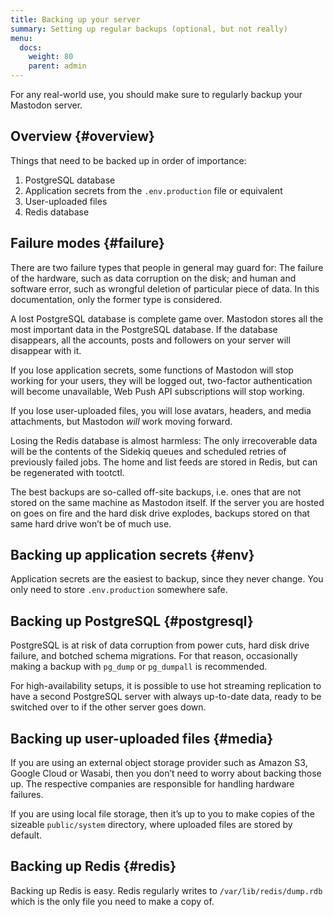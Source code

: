 ```yaml
---
title: Backing up your server
summary: Setting up regular backups (optional, but not really)
menu:
  docs:
    weight: 80
    parent: admin
---
```


For any real-world use, you should make sure to regularly backup your Mastodon server.

## Overview {#overview}

Things that need to be backed up in order of importance:

1. PostgreSQL database
2. Application secrets from the `.env.production` file or equivalent
3. User-uploaded files
4. Redis database

## Failure modes {#failure}

There are two failure types that people in general may guard for: The failure of the hardware, such as data corruption on the disk; and human and software error, such as wrongful deletion of particular piece of data. In this documentation, only the former type is considered.

A lost PostgreSQL database is complete game over. Mastodon stores all the most important data in the PostgreSQL database. If the database disappears, all the accounts, posts and followers on your server will disappear with it.

If you lose application secrets, some functions of Mastodon will stop working for your users, they will be logged out, two-factor authentication will become unavailable, Web Push API subscriptions will stop working.

If you lose user-uploaded files, you will lose avatars, headers, and media attachments, but Mastodon _will_ work moving forward.

Losing the Redis database is almost harmless: The only irrecoverable data will be the contents of the Sidekiq queues and scheduled retries of previously failed jobs. The home and list feeds are stored in Redis, but can be regenerated with tootctl.

The best backups are so-called off-site backups, i.e. ones that are not stored on the same machine as Mastodon itself. If the server you are hosted on goes on fire and the hard disk drive explodes, backups stored on that same hard drive won’t be of much use.

## Backing up application secrets {#env}

Application secrets are the easiest to backup, since they never change. You only need to store `.env.production` somewhere safe.

## Backing up PostgreSQL {#postgresql}

PostgreSQL is at risk of data corruption from power cuts, hard disk drive failure, and botched schema migrations. For that reason, occasionally making a backup with `pg_dump` or `pg_dumpall` is recommended.

For high-availability setups, it is possible to use hot streaming replication to have a second PostgreSQL server with always up-to-date data, ready to be switched over to if the other server goes down.

## Backing up user-uploaded files {#media}

If you are using an external object storage provider such as Amazon S3, Google Cloud or Wasabi, then you don’t need to worry about backing those up. The respective companies are responsible for handling hardware failures.

If you are using local file storage, then it’s up to you to make copies of the sizeable `public/system` directory, where uploaded files are stored by default.

## Backing up Redis {#redis}

Backing up Redis is easy. Redis regularly writes to `/var/lib/redis/dump.rdb` which is the only file you need to make a copy of.

